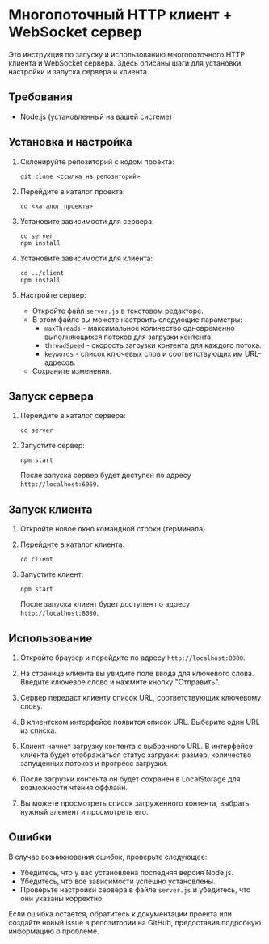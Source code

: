 # Многопоточный HTTP клиент + WebSocket сервер

Это инструкция по запуску и использованию многопоточного HTTP клиента и WebSocket сервера. Здесь описаны шаги для установки, настройки и запуска сервера и клиента.

## Требования

- Node.js (установленный на вашей системе)

## Установка и настройка

1. Склонируйте репозиторий с кодом проекта:

   ```
   git clone <ссылка_на_репозиторий>
   ```

2. Перейдите в каталог проекта:

   ```
   cd <каталог_проекта>
   ```

3. Установите зависимости для сервера:

   ```
   cd server
   npm install
   ```

4. Установите зависимости для клиента:

   ```
   cd ../client
   npm install
   ```

5. Настройте сервер:

   - Откройте файл `server.js` в текстовом редакторе.
   - В этом файле вы можете настроить следующие параметры:
     - `maxThreads` - максимальное количество одновременно выполняющихся потоков для загрузки контента.
     - `threadSpeed` - скорость загрузки контента для каждого потока.
     - `keywords` - список ключевых слов и соответствующих им URL-адресов.
   - Сохраните изменения.

## Запуск сервера

1. Перейдите в каталог сервера:

   ```
   cd server
   ```

2. Запустите сервер:

   ```
   npm start
   ```

   После запуска сервер будет доступен по адресу `http://localhost:6969`.

## Запуск клиента

1. Откройте новое окно командной строки (терминала).

2. Перейдите в каталог клиента:

   ```
   cd client
   ```

3. Запустите клиент:

   ```
   npm start
   ```

   После запуска клиент будет доступен по адресу `http://localhost:8080`.

## Использование

1. Откройте браузер и перейдите по адресу `http://localhost:8080`.

2. На странице клиента вы увидите поле ввода для ключевого слова. Введите ключевое слово и нажмите кнопку "Отправить".

3. Сервер передаст клиенту список URL, соответствующих ключевому слову.

4. В клиентском интерфейсе появится список URL. Выберите один URL из списка.

5. Клиент начнет загрузку контента с выбранного URL. В интерфейсе клиента будет отображаться статус загрузки: размер, количество запущенных потоков и прогресс загрузки.

6. После загрузки контента он будет сохранен в LocalStorage для возможности чтения оффлайн.

7. Вы можете просмотреть список загруженного контента, выбрать нужный элемент и просмотреть его.

## Ошибки

В случае возникновения ошибок, проверьте следующее:

- Убедитесь, что у вас установлена последняя версия Node.js.
- Убедитесь, что все зависимости успешно установлены.
- Проверьте настройки сервера в файле `server.js` и убедитесь, что они указаны корректно.

Если ошибка остается, обратитесь к документации проекта или создайте новый issue в репозитории на GitHub, предоставив подробную информацию о проблеме.
